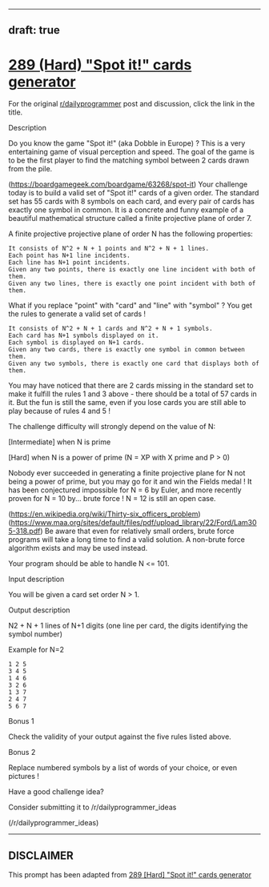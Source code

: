 ---
draft: true
----

# [289 (Hard) "Spot it!" cards generator](https://www.reddit.com/r/dailyprogrammer/comments/59vml0/20161028_challenge_289_hard_spot_it_cards/)

For the original [r/dailyprogrammer](https://www.reddit.com/r/dailyprogrammer/) post and discussion, click the link in the title.

Description

Do you know the game "Spot it!" (aka Dobble in Europe) ? This is a very entertaining game of visual perception and speed. The goal of the game is to be the first player to find the matching symbol between 2 cards drawn from the pile.

(https://boardgamegeek.com/boardgame/63268/spot-it)
Your challenge today is to build a valid set of "Spot it!" cards of a given order. The standard set has 55 cards with 8 symbols on each card, and every pair of cards has exactly one symbol in common. It is a concrete and funny example of a beautiful mathematical structure called a finite projective plane of order 7.

A finite projective projective plane of order N has the following properties:


```
It consists of N^2 + N + 1 points and N^2 + N + 1 lines.
Each point has N+1 line incidents.
Each line has N+1 point incidents.
Given any two points, there is exactly one line incident with both of them.
Given any two lines, there is exactly one point incident with both of them.
```
What if you replace "point" with "card" and "line" with "symbol" ? You get the rules to generate a valid set of cards !


```
It consists of N^2 + N + 1 cards and N^2 + N + 1 symbols.
Each card has N+1 symbols displayed on it.
Each symbol is displayed on N+1 cards.
Given any two cards, there is exactly one symbol in common between them.
Given any two symbols, there is exactly one card that displays both of them.
```
You may have noticed that there are 2 cards missing in the standard set to make it fulfill the rules 1 and 3 above - there should be a total of 57 cards in it. But the fun is still the same, even if you lose cards you are still able to play because of rules 4 and 5 !

The challenge difficulty will strongly depend on the value of N:

[Intermediate] when N is prime

[Hard] when N is a power of prime (N = XP with X prime and P > 0)

Nobody ever succeeded in generating a finite projective plane for N not being a power of prime, but you may go for it and win the Fields medal ! It has been conjectured impossible for N = 6 by Euler, and more recently proven for N = 10 by... brute force ! N = 12 is still an open case.

(https://en.wikipedia.org/wiki/Thirty-six_officers_problem)
(https://www.maa.org/sites/default/files/pdf/upload_library/22/Ford/Lam305-318.pdf)
Be aware that even for relatively small orders, brute force programs will take a long time to find a valid solution. A non-brute force algorithm exists and may be used instead.

Your program should be able to handle N <= 101.

Input description

You will be given a card set order N > 1.

Output description

N2 + N + 1 lines of N+1 digits (one line per card, the digits identifying the symbol number)

Example for N=2


```
1 2 5
3 4 5
1 4 6
3 2 6
1 3 7
2 4 7
5 6 7
```
Bonus 1

Check the validity of your output against the five rules listed above.

Bonus 2

Replace numbered symbols by a list of words of your choice, or even pictures !

Have a good challenge idea?

Consider submitting it to /r/dailyprogrammer_ideas

(/r/dailyprogrammer_ideas)

----
## **DISCLAIMER**
This prompt has been adapted from [289 [Hard] "Spot it!" cards generator](https://www.reddit.com/r/dailyprogrammer/comments/59vml0/20161028_challenge_289_hard_spot_it_cards/
)
